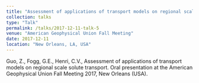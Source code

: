 ```yaml
---
title: "Assessment of applications of transport models on regional scale solute transport"
collection: talks
type: "Talk"
permalink: /talks/2017-12-11-talk-5
venue: "American Geophysical Union Fall Meeting"
date: 2017-12-11
location: "New Orleans, LA, USA"
---
```


Guo, Z., Fogg, G.E., Henri, C.V., Assessment of applications of transport models on regional scale solute transport. Oral presentation at the American Geophysical Union Fall Meeting 2017, New Orleans (USA).
